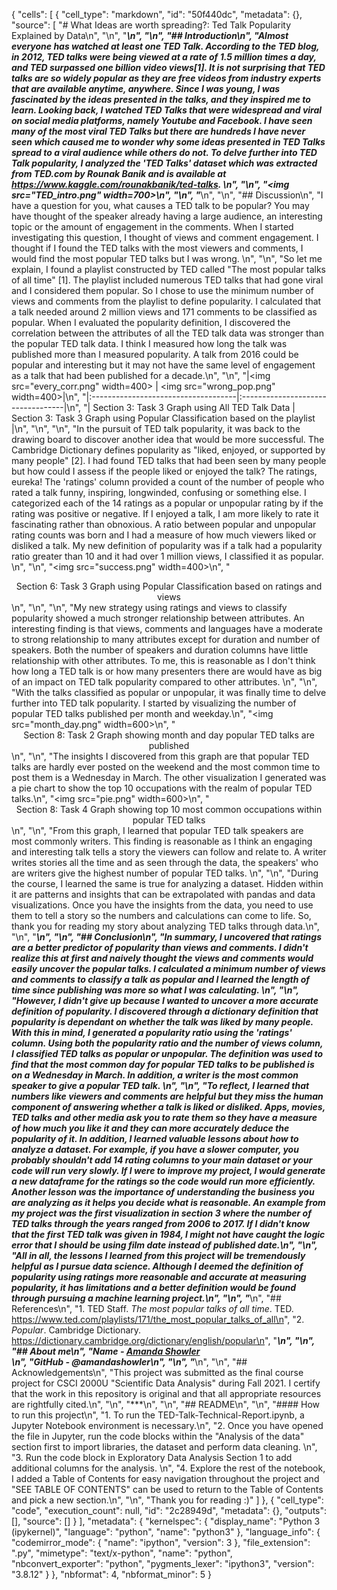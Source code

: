{
 "cells": [
  {
   "cell_type": "markdown",
   "id": "50f440dc",
   "metadata": {},
   "source": [
    "# What Ideas are worth spreading?: Ted Talk Popularity Explained by Data\n",
    "\n",
    "***\n",
    "\n",
    "## Introduction\n",
    "Almost everyone has watched at least one TED Talk. According to the TED blog, in 2012, TED talks were being viewed at a rate of 1.5 million times a day, and TED surpassed one billion video views[1]. It is not surprising that TED talks are so widely popular as they are free videos from industry experts that are available anytime, anywhere. Since I was young, I was fascinated by the ideas presented in the talks, and they inspired me to learn. Looking back, I watched TED Talks that were widespread and viral on social media platforms, namely Youtube and Facebook. I have seen many of the most viral TED Talks but there are hundreds I have never seen which caused me to wonder why some ideas presented in TED Talks spread to a viral audience while others do not. To delve further into TED Talk popularity, I analyzed the 'TED Talks' dataset which was extracted from TED.com by Rounak Banik and is available at https://www.kaggle.com/rounakbanik/ted-talks. \n",
    "\n",
    "<img src=\"TED_intro.png\" width=700>\n",
    "\n",
    "***\n",
    "\n",
    "## Discussion\n",
    "I have a question for you, what causes a TED talk to be popular? You may have thought of the speaker already having a large audience, an interesting topic or the amount of engagement in the comments. When I started investigating this question, I thought of views and comment engagement. I thought if I found the TED talks with the most viewers and comments, I would find the most popular TED talks but I was wrong. \n",
    "\n",
    "So let me explain, I found a playlist constructed by TED called \"The most popular talks of all time\" [1]. The playlist included numerous TED talks that had gone viral and I considered them popular. So I chose to use the minimum number of views and comments from the playlist to define popularity. I calculated that a talk needed around 2 million views and 171 comments to be classified as popular. When I evaluated the popularity definition, I discovered the correlation between the attributes of all the TED talk data was stronger than the popular TED talk data. I think I measured how long the talk was published more than I measured popularity. A talk from 2016 could be popular and interesting but it may not have the same level of engagement as a talk that had been published for a decade.\n",
    "\n",
    "|<img src=\"every_corr.png\" width=400> | <img src=\"wrong_pop.png\" width=400>|\n",
    "|:------------------------------------|:----------------------------------|\n",
    "| Section 3: Task 3 Graph using All TED Talk Data | Section 3: Task 3 Graph using Popular Classification based on the playlist |\n",
    "\n",
    "\n",
    "In the pursuit of TED talk popularity, it was back to the drawing board to discover another idea that would be more successful. The Cambridge Dictionary defines popularity as \"liked, enjoyed, or supported by many people\" [2]. I had found TED talks that had been seen by many people but how could I assess if the people liked or enjoyed the talk? The ratings, eureka! The 'ratings' column provided a count of the number of people who rated a talk funny, inspiring, longwinded, confusing or something else. I categorized each of the 14 ratings as a popular or unpopular rating by if the rating was positive or negative. If I enjoyed a talk, I am more likely to rate it fascinating rather than obnoxious. A ratio between popular and unpopular rating counts was born and I had a measure of how much viewers liked or disliked a talk. My new definition of popularity was if a talk had a popularity ratio greater than 10 and it had over 1 million views, I classified it as popular. \n",
    "\n",
    "<img src=\"success.png\" width=400>\n",
    "<center> Section 6: Task 3 Graph using Popular Classification based on ratings and views </center>\n",
    "\n",
    "\n",
    "My new strategy using ratings and views to classify popularity showed a much stronger relationship between attributes. An interesting finding is that views, comments and languages have a moderate to strong relationship to many attributes except for duration and number of speakers. Both the number of speakers and duration columns have little relationship with other attributes. To me, this is reasonable as I don't think how long a TED talk is or how many presenters there are would have as big of an impact on TED talk popularity compared to other attributes. \n",
    "\n",
    "With the talks classified as popular or unpopular, it was finally time to delve further into TED talk popularity. I started by visualizing the number of popular TED talks published per month and weekday.\n",
    "<img src=\"month_day.png\" width=600>\n",
    "<center> Section 8: Task 2 Graph showing month and day popular TED talks are published </center>\n",
    "\n",
    "The insights I discovered from this graph are that popular TED talks are hardly ever posted on the weekend and the most common time to post them is a Wednesday in March. The other visualization I generated was a pie chart to show the top 10 occupations with the realm of popular TED talks.\n",
    "<img src=\"pie.png\" width=600>\n",
    "<center> Section 8: Task 4 Graph showing top 10 most common occupations within popular TED talks </center>\n",
    "\n",
    "From this graph, I learned that popular TED talk speakers are most commonly writers. This finding is reasonable as I think an engaging and interesting talk tells a story the viewers can follow and relate to. A writer writes stories all the time and as seen through the data, the speakers' who are writers give the highest number of popular TED talks. \n",
    "\n",
    "During the course, I learned the same is true for analyzing a dataset. Hidden within it are patterns and insights that can be extrapolated with pandas and data visualizations. Once you have the insights from the data, you need to use them to tell a story so the numbers and calculations can come to life. So, thank you for reading my story about analyzing TED talks through data.\n",
    "\n",
    "***\n",
    "\n",
    "## Conclusion\n",
    "In summary, I uncovered that ratings are a better predictor of popularity than views and comments. I didn't realize this at first and naively thought the views and comments would easily uncover the popular talks. I calculated a minimum number of views and comments to classify a talk as popular and I learned the length of time since publishing was more so what I was calculating. \n",
    "\n",
    "However, I didn't give up because I wanted to uncover a more accurate definition of popularity. I discovered through a dictionary definition that popularity is dependant on whether the talk was liked by many people. With this in mind, I generated a popularity ratio using the 'ratings' column. Using both the popularity ratio and the number of views column, I classified TED talks as popular or unpopular. The definition was used to find that the most common day for popular TED talks to be published is on a Wednesday in March. In addition, a writer is the most common speaker to give a popular TED talk. \n",
    "\n",
    "To reflect, I learned that numbers like viewers and comments are helpful but they miss the human component of answering whether a talk is liked or disliked. Apps, movies, TED talks and other media ask you to rate them so they have a measure of how much you like it and they can more accurately deduce the popularity of it. In addition, I learned valuable lessons about how to analyze a dataset. For example, if you have a slower computer, you probably shouldn't add 14 rating columns to your main dataset or your code will run very slowly. If I were to improve my project, I would generate a new dataframe for the ratings so the code would run more efficiently. Another lesson was the importance of understanding the business you are analyzing as it helps you decide what is reasonable. An example from my project was the first visualization in section 3 where the number of TED talks through the years ranged from 2006 to 2017. If I didn't know that the first TED talk was given in 1984, I might not have caught the logic error that I should be using film date instead of published date.\n",
    "\n",
    "All in all, the lessons I learned from this project will be tremendously helpful as I pursue data science. Although I deemed the definition of popularity using ratings more reasonable and accurate at measuring popularity, it has limitations and a better definition would be found through pursuing a machine learning project.\n",
    "\n",
    "***\n",
    "## References\n",
    "1. TED Staff. *The most popular talks of all time*. TED. https://www.ted.com/playlists/171/the_most_popular_talks_of_all\n",
    "2. *Popular*. Cambridge Dictionary. https://dictionary.cambridge.org/dictionary/english/popular\n",
    "***\n",
    "\n",
    "## About me\n",
    "*Name -*  [Amanda Showler](https://github.com/amandashowler) <br>\n",
    "*GitHub -*  @amandashowler\n",
    "\n",
    "***\n",
    "\n",
    "## Acknowledgements\n",
    "This project was submitted as the final course project for CSCI 2000U \"Scientific Data Analysis\" during Fall 2021. I certify that the work in this repository is original and that all appropriate resources are rightfully cited.\n",
    "\n",
    "***\n",
    "\n",
    "## README\n",
    "\n",
    "#### How to run this project\n",
    "1. To run the TED-Talk-Technical-Report.ipynb, a Jupyter Notebook environment is necessary.\n",
    "2. Once you have opened the file in Jupyter, run the code blocks within the \"Analysis of the data\" section first to import libraries, the dataset and perform data cleaning. \n",
    "3. Run the code block in Exploratory Data Analysis Section 1 to add additional columns for the analysis. \n",
    "4. Explore the rest of the notebook, I added a Table of Contents for easy navigation throughout the project and \"SEE TABLE OF CONTENTS\" can be used to return to the Table of Contents and pick a new section.\n",
    "\n",
    "Thank you for reading :)"
   ]
  },
  {
   "cell_type": "code",
   "execution_count": null,
   "id": "2c28949d",
   "metadata": {},
   "outputs": [],
   "source": []
  }
 ],
 "metadata": {
  "kernelspec": {
   "display_name": "Python 3 (ipykernel)",
   "language": "python",
   "name": "python3"
  },
  "language_info": {
   "codemirror_mode": {
    "name": "ipython",
    "version": 3
   },
   "file_extension": ".py",
   "mimetype": "text/x-python",
   "name": "python",
   "nbconvert_exporter": "python",
   "pygments_lexer": "ipython3",
   "version": "3.8.12"
  }
 },
 "nbformat": 4,
 "nbformat_minor": 5
}
